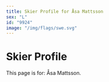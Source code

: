 ```yaml
---
title: Skier Profile for Åsa Mattsson
sex: "L"
id: "9924"
image: "/img/flags/swe.svg" 
---
```


# Skier Profile

This page is for: Åsa Mattsson.
    